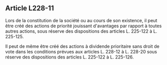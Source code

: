 Article L228-11
----
Lors de la constitution de la société ou au cours de son existence, il peut être
créé des actions de priorité jouissant d'avantages par rapport à toutes autres
actions, sous réserve des dispositions des articles L. 225-122 à L. 225-125.

Il peut de même être créé des actions à dividende prioritaire sans droit de vote
dans les conditions prévues aux articles L. 228-12 à L. 228-20 sous réserve des
dispositions des articles L. 225-122 à L. 225-126.
